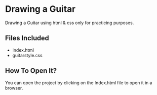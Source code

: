 # Drawing a Guitar
Drawing a Guitar using html & css only for practicing purposes. 

## Files Included
* Index.html
* guitarstyle.css 

## How To Open It?
You can open the project by clicking on the Index.html file to open it in a browser. 